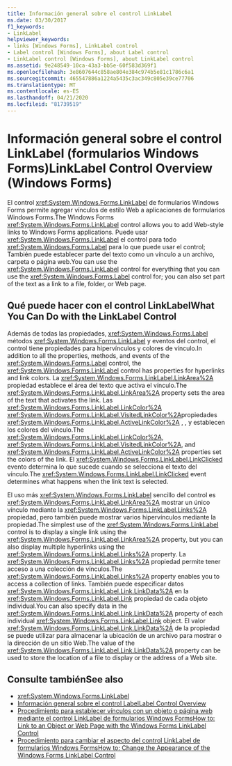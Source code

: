 ```yaml
---
title: Información general sobre el control LinkLabel
ms.date: 03/30/2017
f1_keywords:
- LinkLabel
helpviewer_keywords:
- links [Windows Forms], LinkLabel control
- Label control [Windows Forms], about Label control
- LinkLabel control [Windows Forms], about LinkLabel control
ms.assetid: 9e248549-10ca-43a3-bb5e-60f583d369f1
ms.openlocfilehash: 3e8607644c858ae804e384c974b5e81c1786c6a1
ms.sourcegitcommit: 465547886a1224a5435c3ac349c805e39ce77706
ms.translationtype: MT
ms.contentlocale: es-ES
ms.lasthandoff: 04/21/2020
ms.locfileid: "81739519"
---
```

# <a name="linklabel-control-overview-windows-forms"></a><span data-ttu-id="13bf9-102">Información general sobre el control LinkLabel (formularios Windows Forms)</span><span class="sxs-lookup"><span data-stu-id="13bf9-102">LinkLabel Control Overview (Windows Forms)</span></span>
<span data-ttu-id="13bf9-103">El control <xref:System.Windows.Forms.LinkLabel> de formularios Windows Forms permite agregar vínculos de estilo Web a aplicaciones de formularios Windows Forms.</span><span class="sxs-lookup"><span data-stu-id="13bf9-103">The Windows Forms <xref:System.Windows.Forms.LinkLabel> control allows you to add Web-style links to Windows Forms applications.</span></span> <span data-ttu-id="13bf9-104">Puede usar <xref:System.Windows.Forms.LinkLabel> el control para todo <xref:System.Windows.Forms.Label> para lo que puede usar el control; También puede establecer parte del texto como un vínculo a un archivo, carpeta o página web.</span><span class="sxs-lookup"><span data-stu-id="13bf9-104">You can use the <xref:System.Windows.Forms.LinkLabel> control for everything that you can use the <xref:System.Windows.Forms.Label> control for; you can also set part of the text as a link to a file, folder, or Web page.</span></span>  
  
## <a name="what-you-can-do-with-the-linklabel-control"></a><span data-ttu-id="13bf9-105">Qué puede hacer con el control LinkLabel</span><span class="sxs-lookup"><span data-stu-id="13bf9-105">What You Can Do with the LinkLabel Control</span></span>  
 <span data-ttu-id="13bf9-106">Además de todas las propiedades, <xref:System.Windows.Forms.Label> métodos <xref:System.Windows.Forms.LinkLabel> y eventos del control, el control tiene propiedades para hipervínculos y colores de vínculo.</span><span class="sxs-lookup"><span data-stu-id="13bf9-106">In addition to all the properties, methods, and events of the <xref:System.Windows.Forms.Label> control, the <xref:System.Windows.Forms.LinkLabel> control has properties for hyperlinks and link colors.</span></span> <span data-ttu-id="13bf9-107">La <xref:System.Windows.Forms.LinkLabel.LinkArea%2A> propiedad establece el área del texto que activa el vínculo.</span><span class="sxs-lookup"><span data-stu-id="13bf9-107">The <xref:System.Windows.Forms.LinkLabel.LinkArea%2A> property sets the area of the text that activates the link.</span></span> <span data-ttu-id="13bf9-108">Las <xref:System.Windows.Forms.LinkLabel.LinkColor%2A> <xref:System.Windows.Forms.LinkLabel.VisitedLinkColor%2A>propiedades <xref:System.Windows.Forms.LinkLabel.ActiveLinkColor%2A> , , y establecen los colores del vínculo.</span><span class="sxs-lookup"><span data-stu-id="13bf9-108">The <xref:System.Windows.Forms.LinkLabel.LinkColor%2A>, <xref:System.Windows.Forms.LinkLabel.VisitedLinkColor%2A>, and <xref:System.Windows.Forms.LinkLabel.ActiveLinkColor%2A> properties set the colors of the link.</span></span> <span data-ttu-id="13bf9-109">El <xref:System.Windows.Forms.LinkLabel.LinkClicked> evento determina lo que sucede cuando se selecciona el texto del vínculo.</span><span class="sxs-lookup"><span data-stu-id="13bf9-109">The <xref:System.Windows.Forms.LinkLabel.LinkClicked> event determines what happens when the link text is selected.</span></span>  
  
 <span data-ttu-id="13bf9-110">El uso más <xref:System.Windows.Forms.LinkLabel> sencillo del control es <xref:System.Windows.Forms.LinkLabel.LinkArea%2A> mostrar un único vínculo mediante la <xref:System.Windows.Forms.LinkLabel.Links%2A> propiedad, pero también puede mostrar varios hipervínculos mediante la propiedad.</span><span class="sxs-lookup"><span data-stu-id="13bf9-110">The simplest use of the <xref:System.Windows.Forms.LinkLabel> control is to display a single link using the <xref:System.Windows.Forms.LinkLabel.LinkArea%2A> property, but you can also display multiple hyperlinks using the <xref:System.Windows.Forms.LinkLabel.Links%2A> property.</span></span> <span data-ttu-id="13bf9-111">La <xref:System.Windows.Forms.LinkLabel.Links%2A> propiedad permite tener acceso a una colección de vínculos.</span><span class="sxs-lookup"><span data-stu-id="13bf9-111">The <xref:System.Windows.Forms.LinkLabel.Links%2A> property enables you to access a collection of links.</span></span> <span data-ttu-id="13bf9-112">También puede especificar datos <xref:System.Windows.Forms.LinkLabel.Link.LinkData%2A> en la <xref:System.Windows.Forms.LinkLabel.Link> propiedad de cada objeto individual.</span><span class="sxs-lookup"><span data-stu-id="13bf9-112">You can also specify data in the <xref:System.Windows.Forms.LinkLabel.Link.LinkData%2A> property of each individual <xref:System.Windows.Forms.LinkLabel.Link> object.</span></span> <span data-ttu-id="13bf9-113">El valor <xref:System.Windows.Forms.LinkLabel.Link.LinkData%2A> de la propiedad se puede utilizar para almacenar la ubicación de un archivo para mostrar o la dirección de un sitio Web.</span><span class="sxs-lookup"><span data-stu-id="13bf9-113">The value of the <xref:System.Windows.Forms.LinkLabel.Link.LinkData%2A> property can be used to store the location of a file to display or the address of a Web site.</span></span>  
  
## <a name="see-also"></a><span data-ttu-id="13bf9-114">Consulte también</span><span class="sxs-lookup"><span data-stu-id="13bf9-114">See also</span></span>

- <xref:System.Windows.Forms.LinkLabel>
- [<span data-ttu-id="13bf9-115">Información general sobre el control Label</span><span class="sxs-lookup"><span data-stu-id="13bf9-115">Label Control Overview</span></span>](label-control-overview-windows-forms.md)
- [<span data-ttu-id="13bf9-116">Procedimiento para establecer vínculos con un objeto o página web mediante el control LinkLabel de formularios Windows Forms</span><span class="sxs-lookup"><span data-stu-id="13bf9-116">How to: Link to an Object or Web Page with the Windows Forms LinkLabel Control</span></span>](link-to-an-object-or-web-page-with-wf-linklabel-control.md)
- [<span data-ttu-id="13bf9-117">Procedimiento para cambiar el aspecto del control LinkLabel de formularios Windows Forms</span><span class="sxs-lookup"><span data-stu-id="13bf9-117">How to: Change the Appearance of the Windows Forms LinkLabel Control</span></span>](how-to-change-the-appearance-of-the-windows-forms-linklabel-control.md)
